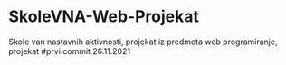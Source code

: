 # SkoleVNA-Web-Projekat
Skole van nastavnih aktivnosti, projekat iz predmeta web programiranje, projekat
#prvi commit 26.11.2021
